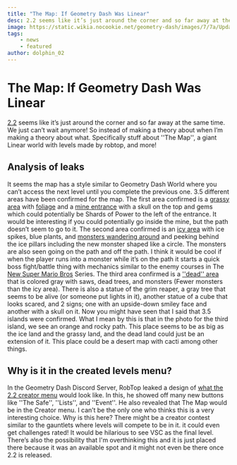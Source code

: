 ```yaml
---
title: "The Map: If Geometry Dash Was Linear"
desc: 2.2 seems like it’s just around the corner and so far away at the same time. We just can’t wait anymore! So instead of making a theory about when I’m making a theory about what. Specifically stuff about "The Map", a giant Linear world with levels made by robtop, and more!
image: https://static.wikia.nocookie.net/geometry-dash/images/7/7a/Update2.2MapPreview06.jpg
tags: 
    - news
    - featured
author: dolphin_02
---
```


# The Map: If Geometry Dash Was Linear
[2.2](https://geometry-dash.fandom.com/wiki/Update_2.2) seems like it’s just around the corner and so far away at the same time. We just can’t wait anymore! So instead of making a theory about when I’m making a theory about what. Specifically stuff about ''The Map'', a giant Linear world with levels made by robtop, and more!

## Analysis of leaks
It seems the map has a style similar to Geometry Dash World where you can’t access the next level until you complete the previous one. 3.5 different areas have been confirmed for the map. 
The first area confirmed is a [grassy area](https://geometry-dash.fandom.com/wiki/Update_2.2?file=Update2.2MapPreview01.png)  with [foliage](https://geometry-dash.fandom.com/wiki/Update_2.2?file=Update2.2MapPreview02.png) and a [mine entrance](https://geometry-dash.fandom.com/wiki/Update_2.2?file=Update2.2MapPreview03.png) with a skull on the top and gems which could potentially be Shards of Power to the left of the entrance. It would be interesting if you could potentially go inside the mine, but the path doesn’t seem to go to it. 
The second area confirmed is an [icy area](https://geometry-dash.fandom.com/wiki/Update_2.2?file=Update2.2MapPreview04.png) with ice spikes, blue plants, and [monsters wandering around](https://discordapp.com/channels/398627612299362304/398627612299362306/938826494023721070) and peeking behind the ice pillars including the new monster shaped like a circle. The monsters are also seen going on the path and off the path. I think it would be cool if when the player runs into a monster while it’s on the path it starts a quick boss fight/battle thing with mechanics similar to the enemy courses in The [New Super Mario Bros](https://www.mariowiki.com/Enemy_Course) Series. 
The third area confirmed is a [''dead'' area](https://geometry-dash.fandom.com/wiki/Update_2.2?file=Update2.2MapPreview06.jpg) that is colored gray with saws, dead trees, and monsters (Fewer monsters than the icy area). There is also a statue of the grim reaper, a gray tree that seems to be alive (or someone put lights in it), another statue of a cube that looks scared, and 2 signs; one with an upside-down smiley face and another with a skull on it.
Now you might have seen that I said that 3.5 islands were confirmed. What I mean by this is that in the photo for the third island, we see an orange and rocky path. This place seems to be as big as the ice land and the grassy land, and the dead land could just be an extension of it. This place could be a desert map with cacti among other things.

## Why is it in the created levels menu?
In the Geometry Dash Discord Server, RobTop leaked a design of [what the 2.2 creator menu](https://discordapp.com/channels/398627612299362304/398627612299362306/938823015519637524) would look like. In this, he showed off many new buttons like ''The Safe'', ''Lists'', and ''Event''. He also revealed that The Map would be in the Creator menu. I can’t be the only one who thinks this is a very interesting choice. Why is this here? There might be a creator contest similar to the gauntlets where levels will compete to be in it. it could even get challenges rated! It would be hilarious to see VSC as the final level. There’s also the possibility that I'm overthinking this and it is just placed there because it was an available spot and it might not even be there once 2.2 is released. 

